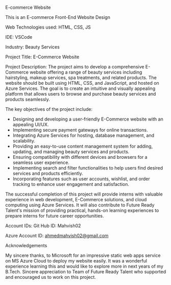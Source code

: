 E-commerce Website

This is an E-commerce Front-End Website Design

Web Technologies used: HTML, CSS, JS

IDE: VSCode

Industry: Beauty Services

Project Title: E-Commerce Website 

Project Description: The project aims to develop a comprehensive E-Commerce website offering a range of beauty services including hairstyling, makeup services, spa treatments, and related products. The website should be built using HTML, CSS, and JavaScript, and hosted on Azure Services. The goal is to create an intuitive and visually appealing platform that allows users to browse and purchase beauty services and products seamlessly.

The key objectives of the project include:

- Designing and developing a user-friendly E-Commerce website with an appealing UI/UX.
- Implementing secure payment gateways for online transactions.
- Integrating Azure Services for hosting, database management, and scalability.
- Providing an easy-to-use content management system for adding, updating, and managing beauty services and products.
- Ensuring compatibility with different devices and browsers for a seamless user experience.
- Implementing search and filter functionalities to help users find desired services and products efficiently.
- Incorporating features such as user accounts, wishlist, and order tracking to enhance user engagement and satisfaction.

The successful completion of this project will provide interns with valuable experience in web development, E-Commerce solutions, and cloud computing using Azure Services. It will also contribute to Future Ready Talent's mission of providing practical, hands-on learning experiences to prepare interns for future career opportunities.

Account IDs:
Git Hub ID: Mahvish02

Azure Account ID: ahmedmahvish02@gmail.com


Acknowledgements

My sincere thanks, to Microsoft for an impressive static web apps service on MS Azure Cloud to deploy my website easily. It was a wonderful experience learning this and would like to explore more in next years of my B.Tech. Sincere appreciation to Team of Future Ready Talent who supported and encouraged us to work on this project.

